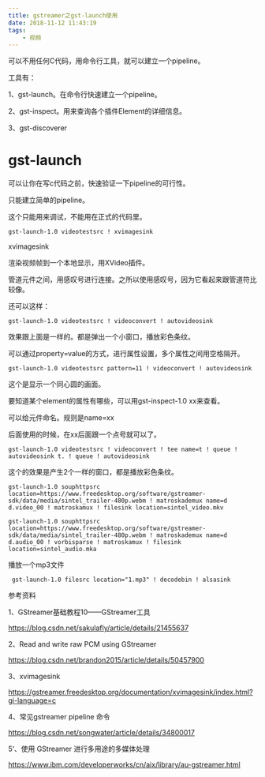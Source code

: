 ```yaml
---
title: gstreamer之gst-launch使用
date: 2018-11-12 11:43:19
tags:
	- 视频
---
```




可以不用任何C代码，用命令行工具，就可以建立一个pipeline。

工具有：

1、gst-launch。在命令行快速建立一个pipeline。

2、gst-inspect。用来查询各个插件Element的详细信息。

3、gst-discoverer



# gst-launch

可以让你在写c代码之前，快速验证一下pipeline的可行性。

只能建立简单的pipeline。

这个只能用来调试，不能用在正式的代码里。



```
gst-launch-1.0 videotestsrc ! xvimagesink
```

xvimagesink

渲染视频帧到一个本地显示，用XVideo插件。

管道元件之间，用感叹号进行连接。之所以使用感叹号，因为它看起来跟管道符比较像。

还可以这样：

```
gst-launch-1.0 videotestsrc ! videoconvert ! autovideosink
```

效果跟上面是一样的。都是弹出一个小窗口，播放彩色条纹。

可以通过property=value的方式，进行属性设置，多个属性之间用空格隔开。

```
gst-launch-1.0 videotestsrc pattern=11 ! videoconvert ! autovideosink
```

这个是显示一个同心圆的画面。

要知道某个element的属性有哪些，可以用gst-inspect-1.0 xx来查看。



可以给元件命名。规则是name=xx

后面使用的时候，在xx后面跟一个点号就可以了。

```
gst-launch-1.0 videotestsrc ! videoconvert ! tee name=t ! queue ! autovideosink t. ! queue ! autovideosink
```

这个的效果是产生2个一样的窗口，都是播放彩色条纹。

```
gst-launch-1.0 souphttpsrc location=https://www.freedesktop.org/software/gstreamer-sdk/data/media/sintel_trailer-480p.webm ! matroskademux name=d d.video_00 ! matroskamux ! filesink location=sintel_video.mkv
```

```
gst-launch-1.0 souphttpsrc location=https://www.freedesktop.org/software/gstreamer-sdk/data/media/sintel_trailer-480p.webm ! matroskademux name=d d.audio_00 ! vorbisparse ! matroskamux ! filesink location=sintel_audio.mka
```

播放一个mp3文件

```
 gst-launch-1.0 filesrc location="1.mp3" ! decodebin ! alsasink
```



参考资料

1、GStreamer基础教程10——GStreamer工具

https://blog.csdn.net/sakulafly/article/details/21455637

2、Read and write raw PCM using GStreamer

https://blog.csdn.net/brandon2015/article/details/50457900

3、xvimagesink

https://gstreamer.freedesktop.org/documentation/xvimagesink/index.html?gi-language=c

4、常见gstreamer pipeline 命令

https://blog.csdn.net/songwater/article/details/34800017

5‘、使用 GStreamer 进行多用途的多媒体处理

https://www.ibm.com/developerworks/cn/aix/library/au-gstreamer.html